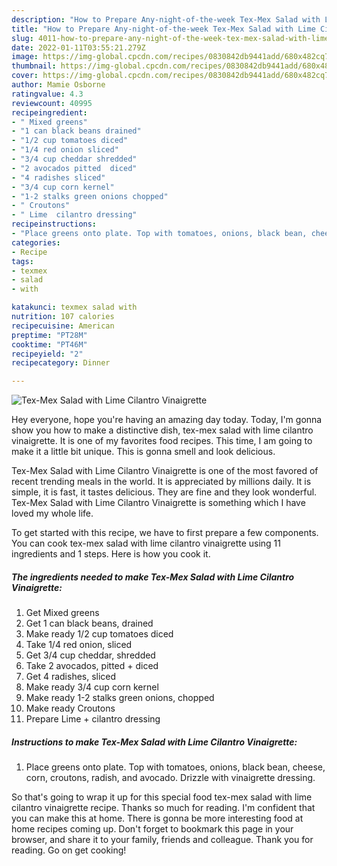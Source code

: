 ```yaml
---
description: "How to Prepare Any-night-of-the-week Tex-Mex Salad with Lime Cilantro Vinaigrette"
title: "How to Prepare Any-night-of-the-week Tex-Mex Salad with Lime Cilantro Vinaigrette"
slug: 4011-how-to-prepare-any-night-of-the-week-tex-mex-salad-with-lime-cilantro-vinaigrette
date: 2022-01-11T03:55:21.279Z
image: https://img-global.cpcdn.com/recipes/0830842db9441add/680x482cq70/tex-mex-salad-with-lime-cilantro-vinaigrette-recipe-main-photo.jpg
thumbnail: https://img-global.cpcdn.com/recipes/0830842db9441add/680x482cq70/tex-mex-salad-with-lime-cilantro-vinaigrette-recipe-main-photo.jpg
cover: https://img-global.cpcdn.com/recipes/0830842db9441add/680x482cq70/tex-mex-salad-with-lime-cilantro-vinaigrette-recipe-main-photo.jpg
author: Mamie Osborne
ratingvalue: 4.3
reviewcount: 40995
recipeingredient:
- " Mixed greens"
- "1 can black beans drained"
- "1/2 cup tomatoes diced"
- "1/4 red onion sliced"
- "3/4 cup cheddar shredded"
- "2 avocados pitted  diced"
- "4 radishes sliced"
- "3/4 cup corn kernel"
- "1-2 stalks green onions chopped"
- " Croutons"
- " Lime  cilantro dressing"
recipeinstructions:
- "Place greens onto plate. Top with tomatoes, onions, black bean, cheese, corn, croutons, radish, and avocado. Drizzle with vinaigrette dressing."
categories:
- Recipe
tags:
- texmex
- salad
- with

katakunci: texmex salad with 
nutrition: 107 calories
recipecuisine: American
preptime: "PT28M"
cooktime: "PT46M"
recipeyield: "2"
recipecategory: Dinner

---
```



![Tex-Mex Salad with Lime Cilantro Vinaigrette](https://img-global.cpcdn.com/recipes/0830842db9441add/680x482cq70/tex-mex-salad-with-lime-cilantro-vinaigrette-recipe-main-photo.jpg)

Hey everyone, hope you're having an amazing day today. Today, I'm gonna show you how to make a distinctive dish, tex-mex salad with lime cilantro vinaigrette. It is one of my favorites food recipes. This time, I am going to make it a little bit unique. This is gonna smell and look delicious.



Tex-Mex Salad with Lime Cilantro Vinaigrette is one of the most favored of recent trending meals in the world. It is appreciated by millions daily. It is simple, it is fast, it tastes delicious. They are fine and they look wonderful. Tex-Mex Salad with Lime Cilantro Vinaigrette is something which I have loved my whole life.


To get started with this recipe, we have to first prepare a few components. You can cook tex-mex salad with lime cilantro vinaigrette using 11 ingredients and 1 steps. Here is how you cook it.

<!--inarticleads1-->

##### The ingredients needed to make Tex-Mex Salad with Lime Cilantro Vinaigrette:

1. Get  Mixed greens
1. Get 1 can black beans, drained
1. Make ready 1/2 cup tomatoes diced
1. Take 1/4 red onion, sliced
1. Get 3/4 cup cheddar, shredded
1. Take 2 avocados, pitted + diced
1. Get 4 radishes, sliced
1. Make ready 3/4 cup corn kernel
1. Make ready 1-2 stalks green onions, chopped
1. Make ready  Croutons
1. Prepare  Lime + cilantro dressing




<!--inarticleads2-->

##### Instructions to make Tex-Mex Salad with Lime Cilantro Vinaigrette:

1. Place greens onto plate. Top with tomatoes, onions, black bean, cheese, corn, croutons, radish, and avocado. Drizzle with vinaigrette dressing.




So that's going to wrap it up for this special food tex-mex salad with lime cilantro vinaigrette recipe. Thanks so much for reading. I'm confident that you can make this at home. There is gonna be more interesting food at home recipes coming up. Don't forget to bookmark this page in your browser, and share it to your family, friends and colleague. Thank you for reading. Go on get cooking!
